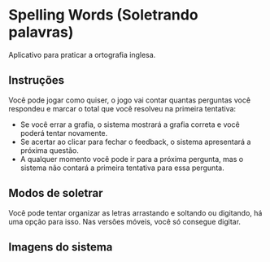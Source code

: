 # Spelling Words (Soletrando palavras)

Aplicativo para praticar a ortografia inglesa.

## Instruções

Você pode jogar como quiser, o jogo vai contar quantas perguntas você respondeu e marcar o total que você resolveu na primeira tentativa:
- Se você errar a grafia, o sistema mostrará a grafia correta e você poderá tentar novamente.
- Se acertar ao clicar para fechar o feedback, o sistema apresentará a próxima questão.
- A qualquer momento você pode ir para a próxima pergunta, mas o sistema não contará a primeira tentativa para essa pergunta.

## Modos de soletrar

Você pode tentar organizar as letras arrastando e soltando ou digitando, há uma opção para isso. Nas versões móveis, você só consegue digitar.

## Imagens do sistema